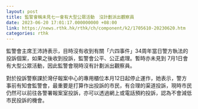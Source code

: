 ```yaml
---
layout: post
title: 監警會稱未見七一會有大型公眾活動　沒計劃派出觀察員
date: 2023-06-20 17:01:17.000000000 +08:00
link: https://news.rthk.hk/rthk/ch/component/k2/1705610-20230620.htm
categories: rthk
---
```


監警會主席王沛詩表示，目時沒有收到有關「六四事件」34周年當日警方執法的投訴個案，如果之後收到投訴，監警會公平、公正處理。暫時亦未見到 7月1日會有大型公眾活動，因此監警會現時沒有計劃派出觀察員。

對於投訴警察課於灣仔報案中心的專用櫃位本月12日起停止運作，她表示，警方事前有知會監警會，最重要是打算作出投訴的市民，有合理的渠道投訴，現時市民仍然可以前往各警署報案室投訴，亦可以透過網上或電話預約投訴，認為不會減低市民投訴的機會。
